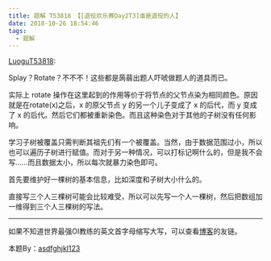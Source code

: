 ```yaml
---
title: 题解 T53818 【[退役欢乐赛Day2T3]谁是退役的人】
date: 2018-10-26 18:54:46
tags: 
  - 题解
---
```


[LuoguT53818](https://www.luogu.org/problemnew/show/T53818):

Splay？Rotate？不不不！这些都是蒟蒻出题人吓唬做题人的道具而已。

实际上 rotate 操作在这里起到的作用等价于将节点的父节点染为相同颜色。原因就是在rotate(x)之后，x 的原父节点 y 的另一个儿子变成了 x 的后代，而 y 变成了 x 的后代。然后它们都被重新染色。而且这种染色对于其他的子树没有任何影响。

学习子树被覆盖只需判断其祖先们有一个被覆盖。当然，由于数据范围过小，所以也可以遍历子树进行赋值。而对于另一种情况，可以打标记啊什么的，但是我不会写……而且数据太小，所以每次就暴力染色即可。

首先要维护好一棵树的基本信息，比如深度和子树大小什么的。

直接写三个人三棵树可能会比较难受，所以可以先写一个人一棵树，然后把数组加一维得到三个人三棵树的写法。

---

如果不知道世界最强OI教练的英文首字母缩写大写，可以查看[博客](https://www.zhangkai.xin/)的友链。

本题By：[asdfghjkl123](https://www.luogu.org/space/show?uid=61819)